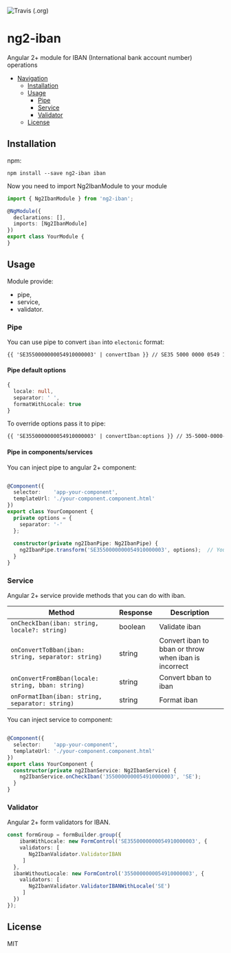 ![Travis (.org)](https://img.shields.io/travis/tomaszwpasternak/ng2-iban)

# ng2-iban

Angular 2+ module for IBAN (International bank account number) operations

- [Navigation](#navigation)
    - [Installation](#installation)
    - [Usage](#usage)
       - [Pipe](#pipe)
       - [Service](#service)
       - [Validator](#validator)
    - [License](#license)

## Installation

npm:
```
npm install --save ng2-iban iban
```

Now you need to import Ng2IbanModule to your module

``` typescript
import { Ng2IbanModule } from 'ng2-iban';

@NgModule({
  declarations: [],
  imports: [Ng2IbanModule]
})
export class YourModule {
}
```

## Usage

Module provide:
* pipe, 
* service,
* validator.

### Pipe

You can use pipe to convert `iban` into `electonic` format:
``` html
{{ 'SE3550000000054910000003' | convertIban }} // SE35 5000 0000 0549 1000 0003
```

#### Pipe default options
``` typescript
{
  locale: null,
  separator: ' ',
  formatWithLocale: true 
}
```
To override options pass it to pipe:
``` html
{{ 'SE3550000000054910000003' | convertIban:options }} // 35-5000-0000-0549-1000-0003
```

#### Pipe in components/services

You can inject pipe to angular 2+ component:
``` typescript

@Component({
  selector:    'app-your-component',
  templateUrl: './your-component.component.html'
})
export class YourComponent {
  private options = { 
    separator: '-'
  };
  
  constructor(private ng2IbanPipe: Ng2IbanPipe) {
    ng2IbanPipe.transform('SE3550000000054910000003', options);  // You can pass options as second parameter
  }
}

```

### Service

Angular 2+ service provide methods that you can do with iban. 

| Method | Response | Description |
| --- | --- | --- |
| `onCheckIban(iban: string, locale?: string)`  | boolean | Validate iban |
| `onConvertToBban(iban: string, separator: string)` | string | Convert iban to bban or throw when iban is incorrect |
| `onConvertFromBban(locale: string, bban: string)` | string | Convert bban to iban |
| `onFormatIban(iban: string, separator: string)` | string | Format iban |

You can inject service to component:
``` typescript

@Component({
  selector:    'app-your-component',
  templateUrl: './your-component.component.html'
})
export class YourComponent {
  constructor(private ng2IbanService: Ng2IbanService) {
    ng2IbanService.onCheckIban('3550000000054910000003', 'SE');
  }
}

```

### Validator

Angular 2+ form validators for IBAN.

``` typescript
const formGroup = formBuilder.group({
    ibanWithLocale: new FormControl('SE3550000000054910000003', {
    validators: [
       Ng2IbanValidator.ValidatorIBAN
     ]
  },
  ibanWithoutLocale: new FormControl('3550000000054910000003', {
    validators: [
       Ng2IbanValidator.ValidatorIBANWithLocale('SE')
     ]
  })
});
```

## License

MIT
